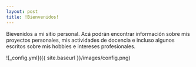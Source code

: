 ```yaml
---
layout: post
title: !Bienvenidos!
---
```


Bievenidos a mi sitio personal. Acá podrán encontrar información sobre mis proyectos personales, mis actividades de docencia e incluso algunos escritos sobre mis hobbies e intereses profesionales.

![_config.yml]({{ site.baseurl }}/images/config.png)

